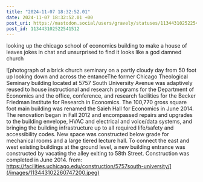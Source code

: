 ```yaml
---
title: "2024-11-07 18:32:52.01"
date: 2024-11-07 18:32:52.01 +00
post_uri: https://mastodon.social/users/gravely/statuses/113443102522541512
post_id: 113443102522541512
---
```

looking up the chicago school of economics building to make a house of leaves jokes in chat and unsurprised to find it looks like a god damned church


![photograph of a brick church seminary on a partly cloudy day from 50 foot up looking down and across the entanceThe former Chicago Theological Seminary building located at 5757 South University Avenue was adaptively reused to house instructional and research programs for the Department of Economics and the office, conference, and research facilities for the Becker Friedman Institute for Research in Economics. The 100,770 gross square foot main building was renamed the Saieh Hall for Economics in June 2014. The renovation began in Fall 2012 and encompassed repairs and upgrades to the building envelope, HVAC and electrical and voice/data systems, and bringing the building infrastructure up to all required life/safety and accessibility codes. New space was constructed below grade for mechanical rooms and a large tiered lecture hall. To connect the east and west existing buildings at the ground level, a new building entrance was constructed by vacating the alley exiting to 58th Street. Construction was completed in June 2014. from: https://facilities.uchicago.edu/construction/5757south-university/](/images/113443102260747200.jpeg)

